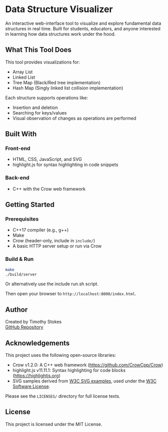 # Data Structure Visualizer

An interactive web-interface tool to visualize and explore fundamental data structures in real time. Built for students, educators, and anyone interested in learning how data structures work under the hood.

## What This Tool Does

This tool provides visualizations for:

- Array List
- Linked List
- Tree Map (Black/Red tree implementation)
- Hash Map (Singly linked list collision implementation)

Each structure supports operations like:

- Insertion and deletion
- Searching for keys/values
- Visual observation of changes as operations are performed

## Built With

### Front-end

- HTML, CSS, JavaScript, and SVG
- highlight.js for syntax highlighting in code snippets

### Back-end

- C++ with the Crow web framework

## Getting Started

### Prerequisites

- C++17 compiler (e.g., g++)
- Make
- Crow (header-only, include in `include/`)
- A basic HTTP server setup or run via Crow

### Build & Run

```bash
make
./build/server
```

Or alternatively use the include run.sh script.


Then open your browser to `http://localhost:8000/index.html`.

## Author

Created by Timothy Stokes  
[GitHub Repository](https://github.com/ZeroQuest/data-structure-visualizer)

## Acknowledgements

This project uses the following open-source libraries:

- Crow v1.2.0: A C++ web framework (https://github.com/CrowCpp/Crow)
- highlight.js v11.11.1: Syntax highlighting for code blocks (https://highlightjs.org)
- SVG samples derived from [W3C SVG examples](https://www.w3.org/Graphics/SVG/), used under the [W3C Software License](https://www.w3.org/copyright/software-license-2023/).

Please see the `LICENSES/` directory for full license texts.

## License

This project is licensed under the MIT License.
